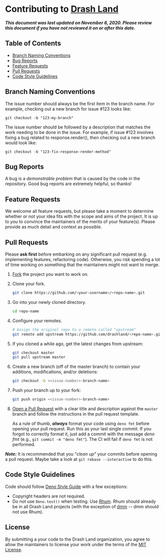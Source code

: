 # Contributing to [Drash Land](https://github.com/drashland/)

___This document was last updated on November 6, 2020. Please review this document if you have not reviewed it on or after this date.___ 

## Table of Contents

* [Branch Naming Conventions](#branch-naming-conventions)
* [Bug Reports](#bug-reports)
* [Feature Requests](#feature-requests)
* [Pull Requests](#pull-requests)
* [Code Style Guidelines](#code-style-guidelines)

## Branch Naming Conventions

The issue number should always be the first item in the branch name. For example, checking out a new branch for issue #123 looks like:

```shell
git checkout -b "123-my-branch"
```

The issue number should be followed by a description that matches the work needing to be done in the issue. For example, if issue #123 involves fixing a bug related to response.render(), then checking out a new branch would look like:

```shell
git checkout -b "123-fix-response-render-method"
```

## Bug Reports

A bug is a *demonstrable problem* that is caused by the code in the repository. Good bug reports are extremely helpful, so thanks!

## Feature Requests

We welcome all feature requests, but please take a moment to determine whether or not your idea fits with the scope and aims of the project. It is up to *you* to convince the maintainers of the merits of your feature(s). Please provide as much detail and context as possible.

## Pull Requests

Please **ask first** before embarking on any significant pull request (e.g. implementing features, refactoring code). Otherwise, you risk spending a lot of time working on something that the maintainers might not want to merge.

1. [Fork](https://help.github.com/articles/fork-a-repo/) the project you want to work on.
2. Clone your fork.
    ```bash
    git clone https://github.com/<your-username>/<repo-name>.git
    ```
3. Go into your newly cloned directory.
    ```bash
    cd repo-name
    ```
4. Configure your remotes.
    ```bash
    # Assign the original repo to a remote called "upstream"
    git remote add upstream https://github.com/drashland/<repo-name>.git
    ```
5. If you cloned a while ago, get the latest changes from upstream:
    ```bash
    git checkout master
    git pull upstream master
    ```
6. Create a new branch (off of the master branch) to contain your additions, modifications, and/or deletions:
    ```bash
    git checkout -b <<issue-number>-branch-name>
    ```
7. Push your branch up to your fork:
    ```bash
    git push origin <<issue-number>-branch-name>
    ```
8. [Open a Pull Request](https://help.github.com/articles/about-pull-requests/) with a clear title and description against the `master` branch and follow the instructions in the pull request template.

    As a rule of thumb, ___always___ format your code using `deno fmt` before opening your pull request. Run this as your last single commit. If you forgot to correctly format it, just add a commit with the message *deno fmt* (e.g., `git commit -m "deno fmt"`). The CI will fail if `deno fmt` is not performed.

***Note:*** It is recommended that you *"clean up"* your commits before opening a pull request. Maybe take a look at `git rebase --interactive` to do this.

## Code Style Guidelines

Code should follow [Deno Style Guide](https://deno.land/manual/contributing/style_guide) with a few exceptions:

* Copyright headers are not required.
* Do not use `Deno.test()` when testing. Use [Rhum](https://github.com/drashland/rhum). Rhum should already be in all Drash Land projects (with the exception of [dmm](https://github.com/drashland/dmm) -- dmm should not use Rhum).

## License

By submitting a your code to the Drash Land organization, you agree to allow the maintainers to license your work under the terms of the [MIT License](./LICENSE).
